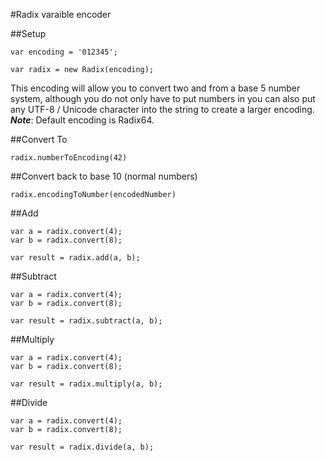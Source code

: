 #Radix varaible encoder

##Setup
```
var encoding = '012345';

var radix = new Radix(encoding);
```
This encoding will allow you to convert two and from a base 5 number system, although you do not only have to put numbers in you can also put any UTF-8 / Unicode character into the string to create a larger encoding.
***Note***: Default encoding is Radix64.

##Convert To
```
radix.numberToEncoding(42)
```

##Convert back to base 10 (normal numbers)
```
radix.encodingToNumber(encodedNumber)
```

##Add
```
var a = radix.convert(4);
var b = radix.convert(8);

var result = radix.add(a, b);
```

##Subtract
```
var a = radix.convert(4);
var b = radix.convert(8);

var result = radix.subtract(a, b);
```

##Multiply
```
var a = radix.convert(4);
var b = radix.convert(8);

var result = radix.multiply(a, b);
```

##Divide
```
var a = radix.convert(4);
var b = radix.convert(8);

var result = radix.divide(a, b);
```
